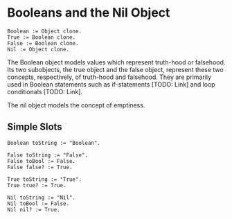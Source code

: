 
# Booleans and the Nil Object

    Boolean := Object clone.
    True := Boolean clone.
    False := Boolean clone.
    Nil := Object clone.

The Boolean object models values which represent truth-hood or
falsehood. Its two subobjects, the true object and the false object,
represent these two concepts, respectively, of truth-hood and
falsehood. They are primarily used in Boolean statements such as
if-statements [TODO: Link] and loop conditionals [TODO: Link].

The nil object models the concept of emptiness.

## Simple Slots

    Boolean toString := "Boolean".

    False toString := "False".
    False toBool := False.
    False false? := True.

    True toString := "True".
    True true? := True.

    Nil toString := "Nil".
    Nil toBool := False.
    Nil nil? := True.
